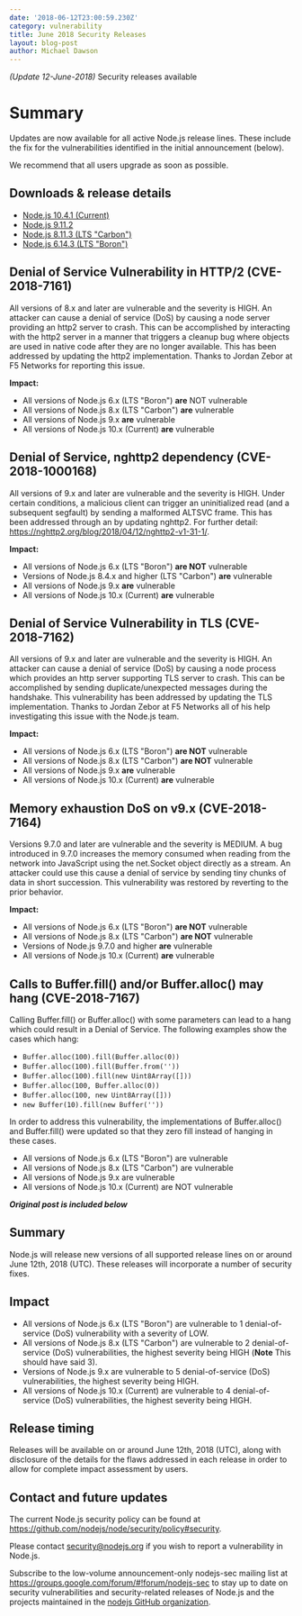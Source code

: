 ```yaml
---
date: '2018-06-12T23:00:59.230Z'
category: vulnerability
title: June 2018 Security Releases
layout: blog-post
author: Michael Dawson
---
```


_(Update 12-June-2018)_ Security releases available

# Summary

Updates are now available for all active Node.js release lines. These include the fix for the vulnerabilities identified in the initial announcement (below).

We recommend that all users upgrade as soon as possible.

## Downloads & release details

- [Node.js 10.4.1 (Current)](/blog/release/v10.4.1)
- [Node.js 9.11.2](/blog/release/v9.11.2)
- [Node.js 8.11.3 (LTS "Carbon")](/blog/release/v8.11.3)
- [Node.js 6.14.3 (LTS "Boron")](/blog/release/v6.14.3)

## Denial of Service Vulnerability in HTTP/2 (CVE-2018-7161)

All versions of 8.x and later are vulnerable and the severity is HIGH. An attacker can cause a denial of service (DoS) by causing a node server providing an http2 server to crash. This can be accomplished by interacting with the http2 server in a manner that triggers a cleanup bug where objects are used in native code after they are no longer available. This has been addressed by updating the http2 implementation. Thanks to Jordan Zebor at F5 Networks for reporting this issue.

**Impact:**

- All versions of Node.js 6.x (LTS "Boron") **are** NOT vulnerable
- All versions of Node.js 8.x (LTS "Carbon") **are** vulnerable
- All versions of Node.js 9.x **are** vulnerable
- All versions of Node.js 10.x (Current) **are** vulnerable

## Denial of Service, nghttp2 dependency (CVE-2018-1000168)

All versions of 9.x and later are vulnerable and the severity is HIGH. Under certain conditions, a malicious client can trigger an uninitialized read (and a subsequent segfault) by sending a malformed ALTSVC frame. This has been addressed through an by updating nghttp2. For further detail: https://nghttp2.org/blog/2018/04/12/nghttp2-v1-31-1/.

**Impact:**

- All versions of Node.js 6.x (LTS "Boron") **are NOT** vulnerable
- Versions of Node.js 8.4.x and higher (LTS "Carbon") **are** vulnerable
- All versions of Node.js 9.x **are** vulnerable
- All versions of Node.js 10.x (Current) **are** vulnerable

## Denial of Service Vulnerability in TLS (CVE-2018-7162)

All versions of 9.x and later are vulnerable and the severity is HIGH. An attacker can cause a denial of service (DoS) by causing a node process which provides an http server supporting TLS server to crash. This can be accomplished by sending duplicate/unexpected messages during the handshake. This vulnerability has been addressed by updating the TLS implementation. Thanks to Jordan Zebor at F5 Networks all of his help investigating this issue with the Node.js team.

**Impact:**

- All versions of Node.js 6.x (LTS "Boron") **are NOT** vulnerable
- All versions of Node.js 8.x (LTS "Carbon") **are NOT** vulnerable
- All versions of Node.js 9.x **are** vulnerable
- All versions of Node.js 10.x (Current) **are** vulnerable

## Memory exhaustion DoS on v9.x (CVE-2018-7164)

Versions 9.7.0 and later are vulnerable and the severity is MEDIUM. A bug introduced in 9.7.0 increases the memory consumed when reading from the network into JavaScript using the net.Socket object directly as a stream. An attacker could use this cause a denial of service by sending tiny chunks of data in short succession. This vulnerability was restored by reverting to the prior behavior.

**Impact:**

- All versions of Node.js 6.x (LTS "Boron") **are NOT** vulnerable
- All versions of Node.js 8.x (LTS "Carbon") **are NOT** vulnerable
- Versions of Node.js 9.7.0 and higher **are** vulnerable
- All versions of Node.js 10.x (Current) **are** vulnerable

## Calls to Buffer.fill() and/or Buffer.alloc() may hang (CVE-2018-7167)

Calling Buffer.fill() or Buffer.alloc() with some parameters can lead to a hang which could result in a Denial of Service. The following examples show the cases which hang:

- `Buffer.alloc(100).fill(Buffer.alloc(0))`
- `Buffer.alloc(100).fill(Buffer.from(''))`
- `Buffer.alloc(100).fill(new Uint8Array([]))`
- `Buffer.alloc(100, Buffer.alloc(0))`
- `Buffer.alloc(100, new Uint8Array([]))`
- `new Buffer(10).fill(new Buffer(''))`

In order to address this vulnerability, the implementations of Buffer.alloc() and Buffer.fill() were updated so that they zero fill instead of hanging in these cases.

- All versions of Node.js 6.x (LTS "Boron") are vulnerable
- All versions of Node.js 8.x (LTS "Carbon") are vulnerable
- All versions of Node.js 9.x are vulnerable
- All versions of Node.js 10.x (Current) are NOT vulnerable

**_Original post is included below_**

## Summary

Node.js will release new versions of all supported release lines on or around June 12th, 2018 (UTC). These releases will incorporate a number of security fixes.

## Impact

- All versions of Node.js 6.x (LTS "Boron") are vulnerable to 1 denial-of-service (DoS) vulnerability with a severity of LOW.
- All versions of Node.js 8.x (LTS "Carbon") are vulnerable to 2 denial-of-service (DoS) vulnerabilities, the highest severity being HIGH (**Note** This should have said 3).
- Versions of Node.js 9.x are vulnerable to 5 denial-of-service (DoS) vulnerabilities, the highest severity being HIGH.
- All versions of Node.js 10.x (Current) are vulnerable to 4 denial-of-service (DoS) vulnerabilities, the highest severity being HIGH.

## Release timing

Releases will be available on or around June 12th, 2018 (UTC), along with disclosure of the details for the flaws addressed in each release in order to allow for complete impact assessment by users.

## Contact and future updates

The current Node.js security policy can be found at https://github.com/nodejs/node/security/policy#security.

Please contact security@nodejs.org if you wish to report a vulnerability in Node.js.

Subscribe to the low-volume announcement-only nodejs-sec mailing list at https://groups.google.com/forum/#!forum/nodejs-sec to stay up to date on security vulnerabilities and security-related releases of Node.js and the projects maintained in the [nodejs GitHub organization](https://github.com/nodejs/).
